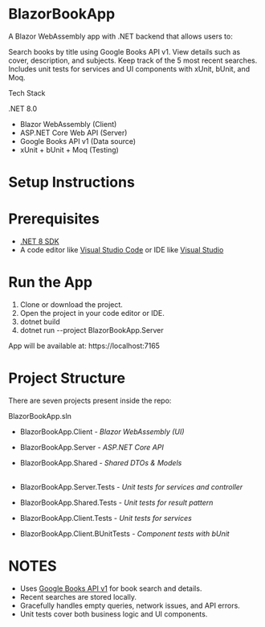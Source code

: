 # BlazorBookApp
A Blazor WebAssembly app with .NET backend that allows users to:

Search books by title using Google Books API v1.
View details such as cover, description, and subjects.
Keep track of the 5 most recent searches.
Includes unit tests for services and UI components with xUnit, bUnit, and Moq.

Tech Stack

.NET 8.0
- Blazor WebAssembly (Client)
- ASP.NET Core Web API (Server)
- Google Books API v1 (Data source)
- xUnit + bUnit + Moq (Testing)


# Setup Instructions
# Prerequisites
- [.NET 8 SDK](https://dotnet.microsoft.com/en-us/download)
- A code editor like [Visual Studio Code](https://code.visualstudio.com/download) or IDE like [Visual Studio](https://visualstudio.microsoft.com/vs/community/)

# Run the App
1. Clone or download the project.
1. Open the project in your code editor or IDE.
1. dotnet build
1. dotnet run --project BlazorBookApp.Server

App will be available at: https://localhost:7165

# Project Structure

There are seven projects present inside the repo:

BlazorBookApp.sln
 - BlazorBookApp.Client            - *Blazor WebAssembly (UI)*
 - BlazorBookApp.Server            - *ASP.NET Core API*
 - BlazorBookApp.Shared            - *Shared DTOs & Models <br><br>*

   
 - BlazorBookApp.Server.Tests      - *Unit tests for services and controller*
 - BlazorBookApp.Shared.Tests      - *Unit tests for result pattern*
 - BlazorBookApp.Client.Tests      - *Unit tests for services*
 - BlazorBookApp.Client.BUnitTests - *Component tests with bUnit*

# NOTES
- Uses [Google Books API v1](google.com/url?q=https://developers.google.com/books/docs/v1/) for book search and details.
- Recent searches are stored locally.
- Gracefully handles empty queries, network issues, and API errors.
- Unit tests cover both business logic and UI components.
